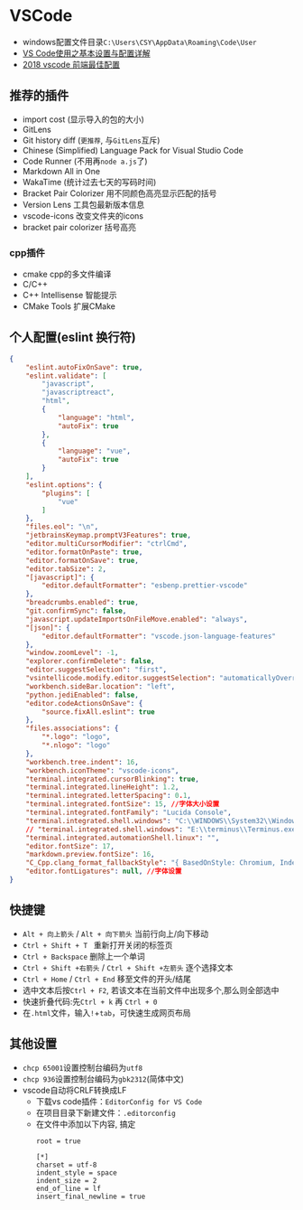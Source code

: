 # VSCode
- windows配置文件目录`C:\Users\CSY\AppData\Roaming\Code\User`
- [VS Code使用之基本设置与配置详解](https://www.jianshu.com/p/e7d67cfd5893)
- [2018 vscode 前端最佳配置](https://blog.csdn.net/win7583362/article/details/79315055/)

## 推荐的插件
- import cost (显示导入的包的大小)
- GitLens
- Git history diff (`更推荐`, 与`GitLens`互斥)
- Chinese (Simplified) Language Pack for Visual Studio Code
- Code Runner (不用再`node a.js`了)
- Markdown All in One
- WakaTime (统计过去七天的写码时间)
- Bracket Pair Colorizer 用不同颜色高亮显示匹配的括号
- Version Lens 工具包最新版本信息
- vscode-icons 改变文件夹的icons
- bracket pair colorizer 括号高亮
### cpp插件
- cmake cpp的多文件编译
- C/C++
- C++ Intellisense 智能提示
- CMake Tools 扩展CMake
  

## 个人配置(eslint 换行符)
```json
{
    "eslint.autoFixOnSave": true,
    "eslint.validate": [
        "javascript",
        "javascriptreact",
        "html",
        {
            "language": "html",
            "autoFix": true
        },
        {
            "language": "vue",
            "autoFix": true
        }
    ],
    "eslint.options": {
        "plugins": [
            "vue"
        ]
    },
    "files.eol": "\n",
    "jetbrainsKeymap.promptV3Features": true,
    "editor.multiCursorModifier": "ctrlCmd",
    "editor.formatOnPaste": true,
    "editor.formatOnSave": true,
    "editor.tabSize": 2,
    "[javascript]": {
        "editor.defaultFormatter": "esbenp.prettier-vscode"
    },
    "breadcrumbs.enabled": true,
    "git.confirmSync": false,
    "javascript.updateImportsOnFileMove.enabled": "always",
    "[json]": {
        "editor.defaultFormatter": "vscode.json-language-features"
    },
    "window.zoomLevel": -1,
    "explorer.confirmDelete": false,
    "editor.suggestSelection": "first",
    "vsintellicode.modify.editor.suggestSelection": "automaticallyOverrodeDefaultValue",
    "workbench.sideBar.location": "left",
    "python.jediEnabled": false,
    "editor.codeActionsOnSave": {
        "source.fixAll.eslint": true
    },
    "files.associations": {
        "*.logo": "logo",
        "*.nlogo": "logo"
    },
    "workbench.tree.indent": 16,
    "workbench.iconTheme": "vscode-icons",
    "terminal.integrated.cursorBlinking": true,
    "terminal.integrated.lineHeight": 1.2,
    "terminal.integrated.letterSpacing": 0.1,
    "terminal.integrated.fontSize": 15, //字体大小设置
    "terminal.integrated.fontFamily": "Lucida Console",
    "terminal.integrated.shell.windows": "C:\\WINDOWS\\System32\\WindowsPowerShell\\v1.0\\powershell.exe",
    // "terminal.integrated.shell.windows": "E:\\terminus\\Terminus.exe",
    "terminal.integrated.automationShell.linux": "",
    "editor.fontSize": 17,
    "markdown.preview.fontSize": 16,
    "C_Cpp.clang_format_fallbackStyle": "{ BasedOnStyle: Chromium, IndentWidth: 2}",
    "editor.fontLigatures": null, //字体设置
}
```

## 快捷键
- `Alt + 向上箭头` / `Alt + 向下箭头` 当前行向上/向下移动
- `Ctrl + Shift + T ` 重新打开关闭的标签页 
- `Ctrl + Backspace` 删除上一个单词
- `Ctrl + Shift +右箭头` / `Ctrl + Shift +左箭头` 逐个选择文本
- `Ctrl + Home` / `Ctrl + End` 移至文件的开头/结尾
- 选中文本后按`Ctrl + F2`, 若该文本在当前文件中出现多个,那么则全部选中
- 快速折叠代码:先`Ctrl + k` 再 `Ctrl + 0`
- 在`.html`文件，输入`!`+`tab`，可快速生成网页布局
## 其他设置
- `chcp 65001`设置控制台编码为`utf8`
- `chcp 936`设置控制台编码为`gbk2312`(简体中文)
- vscode自动将CRLF转换成LF
  * 下载vs code插件：`EditorConfig for VS Code`
  * 在项目目录下新建文件：`.editorconfig`
  * 在文件中添加以下内容, 搞定
    ```
    root = true
    
    [*]
    charset = utf-8
    indent_style = space
    indent_size = 2
    end_of_line = lf
    insert_final_newline = true
    ```